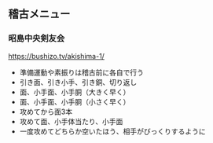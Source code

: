 ## 稽古メニュー

### 昭島中央剣友会
https://bushizo.tv/akishima-1/
- 準備運動や素振りは稽古前に各自で行う
- 引き面、引き小手、引き銅、切り返し
- 面、小手面、小手胴（大きく早く）
- 面、小手面、小手胴（小さく早く）
- 攻めてから面3本
- 攻めて面、小手体当たり、小手面
- 一度攻めてどちらか空いたほう、相手がびっくりするように
